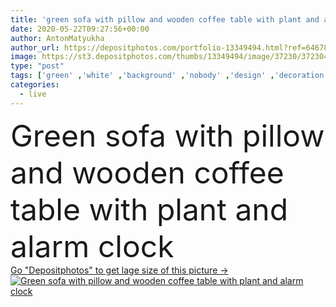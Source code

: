 ```yaml
---
title: 'green sofa with pillow and wooden coffee table with plant and alarm clock'
date: 2020-05-22T09:27:56+00:00
author: AntonMatyukha
author_url: https://depositphotos.com/portfolio-13349494.html?ref=64678756
image: https://st3.depositphotos.com/thumbs/13349494/image/37230/372304926/api_thumb_450.jpg?forcejpeg=true
type: "post"
tags: ['green' ,'white' ,'background' ,'nobody' ,'design' ,'decoration' ,'decorative' ,'Decor' ,'comfortable' ,'plant' ,'flora' ,'flower' ,'wooden' ,'style' ,'pillow' ,'time' ,'modern' ,'wall' ,'interior' ,'home' ,'furniture' ,'grey' ,'room' ,'wood' ,'indoors' ,'floor' ,'apartment' ,'sofa' ,'couch' ,'flowerpot' ,'houseplant' ,'copy space' ,'Living Room' ,'Alarm clock' ,'no people' ,'Coffee Table' ]
categories: 
  - live
---
```

<div aling="center">
            <font size="60"> Green sofa with pillow and wooden coffee table with plant and alarm clock</font>   
</div>
<div>
    <a href='https://depositphotos.com/372304926/stock-photo-green-sofa-pillow-wooden-coffee.html?ref=64678756' target=_blank > Go "Depositphotos" to get lage size of this picture ->
        <img href='https://depositphotos.com/372304926/stock-photo-green-sofa-pillow-wooden-coffee.html?ref=64678756' src='https://st3.depositphotos.com/13349494/37230/i/950/depositphotos_372304926-stock-photo-green-sofa-pillow-wooden-coffee.jpg?forcejpeg=true' alt='Green sofa with pillow and wooden coffee table with plant and alarm clock' >
    </a>
</div>

